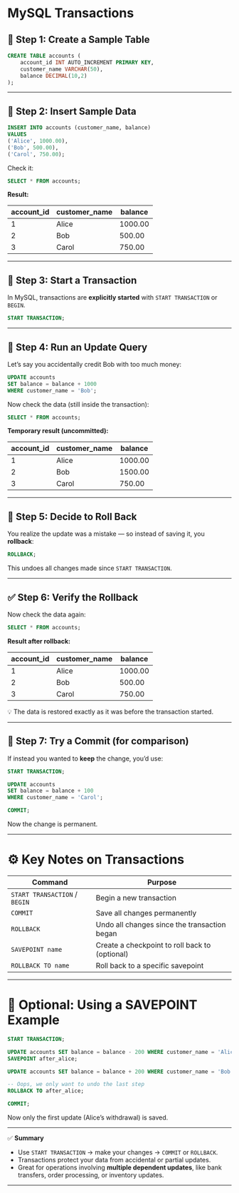 # MySQL Transactions

## 🧱 Step 1: Create a Sample Table

```sql
CREATE TABLE accounts (
    account_id INT AUTO_INCREMENT PRIMARY KEY,
    customer_name VARCHAR(50),
    balance DECIMAL(10,2)
);
```

---

## 🧩 Step 2: Insert Sample Data

```sql
INSERT INTO accounts (customer_name, balance)
VALUES 
('Alice', 1000.00),
('Bob', 500.00),
('Carol', 750.00);
```

Check it:

```sql
SELECT * FROM accounts;
```

**Result:**

| account_id | customer_name | balance |
| ---------- | ------------- | ------- |
| 1          | Alice         | 1000.00 |
| 2          | Bob           | 500.00  |
| 3          | Carol         | 750.00  |

---

## 🧮 Step 3: Start a Transaction

In MySQL, transactions are **explicitly started** with `START TRANSACTION` or `BEGIN`.

```sql
START TRANSACTION;
```

---

## 🧠 Step 4: Run an Update Query

Let’s say you accidentally credit Bob with too much money:

```sql
UPDATE accounts
SET balance = balance + 1000
WHERE customer_name = 'Bob';
```

Now check the data (still inside the transaction):

```sql
SELECT * FROM accounts;
```

**Temporary result (uncommitted):**

| account_id | customer_name | balance |
| ---------- | ------------- | ------- |
| 1          | Alice         | 1000.00 |
| 2          | Bob           | 1500.00 |
| 3          | Carol         | 750.00  |

---

## 🧩 Step 5: Decide to Roll Back

You realize the update was a mistake — so instead of saving it, you **rollback**:

```sql
ROLLBACK;
```

This undoes all changes made since `START TRANSACTION`.

---

## ✅ Step 6: Verify the Rollback

Now check the data again:

```sql
SELECT * FROM accounts;
```

**Result after rollback:**

| account_id | customer_name | balance |
| ---------- | ------------- | ------- |
| 1          | Alice         | 1000.00 |
| 2          | Bob           | 500.00  |
| 3          | Carol         | 750.00  |

💡 The data is restored exactly as it was before the transaction started.

---

## 🧾 Step 7: Try a Commit (for comparison)

If instead you wanted to **keep** the change, you’d use:

```sql
START TRANSACTION;

UPDATE accounts
SET balance = balance + 100
WHERE customer_name = 'Carol';

COMMIT;
```

Now the change is permanent.

---

# ⚙️ Key Notes on Transactions

| Command                       | Purpose                                        |
| ----------------------------- | ---------------------------------------------- |
| `START TRANSACTION` / `BEGIN` | Begin a new transaction                        |
| `COMMIT`                      | Save all changes permanently                   |
| `ROLLBACK`                    | Undo all changes since the transaction began   |
| `SAVEPOINT name`              | Create a checkpoint to roll back to (optional) |
| `ROLLBACK TO name`            | Roll back to a specific savepoint              |

---

# 🧩 Optional: Using a SAVEPOINT Example

```sql
START TRANSACTION;

UPDATE accounts SET balance = balance - 200 WHERE customer_name = 'Alice';
SAVEPOINT after_alice;

UPDATE accounts SET balance = balance + 200 WHERE customer_name = 'Bob';

-- Oops, we only want to undo the last step
ROLLBACK TO after_alice;

COMMIT;
```

Now only the first update (Alice’s withdrawal) is saved.

---

✅ **Summary**

* Use `START TRANSACTION` → make your changes → `COMMIT` or `ROLLBACK`.
* Transactions protect your data from accidental or partial updates.
* Great for operations involving **multiple dependent updates**, like bank transfers, order processing, or inventory updates.

---

